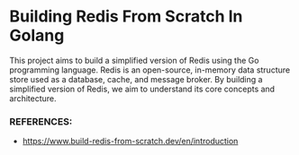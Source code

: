 # Building Redis From Scratch In Golang
This project aims to build a simplified version of Redis using the Go programming language. Redis is an open-source, in-memory data structure store used as a database, cache, and message broker. By building a simplified version of Redis, we aim to understand its core concepts and architecture.

### REFERENCES:
- https://www.build-redis-from-scratch.dev/en/introduction
